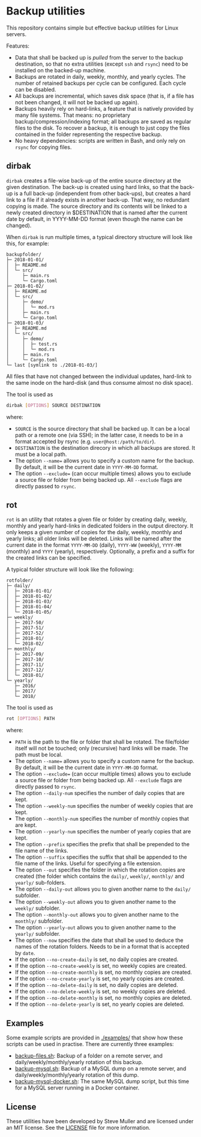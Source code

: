 # Backup utilities

This repository contains simple but effective backup utilities for Linux servers.

Features:

* Data that shall be backed up is *pulled* from the server to the backup destination, so that no extra utilities (except `ssh` and `rsync`) need to be installed on the backed-up machine.
* Backups are rotated in daily, weekly, monthly, and yearly cycles. The number of retained backups per cycle can be configured. Each cycle can be disabled.
* All backups are incremental, which saves disk space (that is, if a file has not been changed, it will not be backed up again).
* Backups heavily rely on hard-links, a feature that is natively provided by many file systems. That means: no proprietary backup/compression/indexing format; all backups are saved as regular files to the disk. To recover a backup, it is enough to just copy the files contained in the folder representing the respective backup.
* No heavy dependencies: scripts are written in Bash, and only rely on `rsync` for copying files.

## dirbak

`dirbak` creates a file-wise back-up of the entire source directory at the given destination.
The back-up is created using hard links, so that the back-up is a full back-up (independent from other back-ups), but creates a hard link to a file if it already exists in another back-up. That way, no redundant copying is made.
The source directory and its contents will be linked to a newly created directory in $DESTINATION that is named after the current date by default, in YYYY-MM-DD format (even though the name can be changed).

When `dirbak` is run multiple times, a typical directory structure will look like this, for example:

```
backupfolder/
├─ 2018-01-01/
│  ├─ README.md
│  └─ src/
│     ├─ main.rs
│     └─ Cargo.toml
├─ 2018-01-02/
│  ├─ README.md
│  └─ src/
│     ├─ demo/
│     │  └─ mod.rs
│     ├─ main.rs
│     └─ Cargo.toml
├─ 2018-01-03/
│  ├─ README.md
│  └─ src/
│     ├─ demo/
│     │  ├─ test.rs
│     │  └─ mod.rs
│     ├─ main.rs
│     └─ Cargo.toml
└─ last [symlink to ./2018-01-03/]
```

All files that have not changed between the individual updates, hard-link to the same inode on the hard-disk (and thus consume almost no disk space).

The tool is used as
```bash
dirbak [OPTIONS] SOURCE DESTINATION
```
where:

* `SOURCE` is the source directory that shall be backed up. It can be a local path or a remote one (via SSH); in the latter case, it needs to be in a format accepted by rsync (e.g. `user@host:/path/to/dir`).
* `DESTINATION` is the destination direcory in which all backups are stored. It must be a local path.
* The option `--name=` allows you to specify a custom name for the backup. By default, it will be the current date in `YYYY-MM-DD` format.
* The option `--exclude=` (can occur multiple times) allows you to exclude a source file or folder from being backed up. All `--exclude` flags are directly passed to `rsync`.

## rot

`rot` is an utility that rotates a given file or folder by creating daily, weekly, monthly and yearly hard-links in dedicated folders in the output directory.
It only keeps a given number of copies for the daily, weekly, monthly and yearly links; all older links will be deleted.
Links will be named after the current date in the format `YYYY-MM-DD` (daily), `YYYY-WW` (weekly), `YYYY-MM` (monthly) and `YYYY` (yearly), respectively.
Optionally, a prefix and a suffix for the created links can be specified.

A typical folder structure will look like the following:

```
rotfolder/
├─ daily/
│  ├─ 2018-01-01/
│  ├─ 2018-01-02/
│  ├─ 2018-01-03/
│  ├─ 2018-01-04/
│  └─ 2018-01-05/
├─ weekly/
│  ├─ 2017-50/
│  ├─ 2017-51/
│  ├─ 2017-52/
│  ├─ 2018-01/
│  └─ 2018-02/
├─ monthly/
│  ├─ 2017-09/
│  ├─ 2017-10/
│  ├─ 2017-11/
│  ├─ 2017-12/
│  └─ 2018-01/
└─ yearly/
   ├─ 2016/
   ├─ 2017/
   └─ 2018/
```

The tool is used as
```bash
rot [OPTIONS] PATH
```
where:

* `PATH` is the path to the file or folder that shall be rotated. The file/folder itself will not be touched; only (recursive) hard links will be made. The path must be local.
* The option `--name=` allows you to specify a custom name for the backup. By default, it will be the current date in `YYYY-MM-DD` format.
* The option `--exclude=` (can occur multiple times) allows you to exclude a source file or folder from being backed up. All `--exclude` flags are directly passed to `rsync`.
* The option `--daily-num` specifies the number of daily copies that are kept.
* The option `--weekly-num` specifies the number of weekly copies that are kept.
* The option `--monthly-num` specifies the number of monthly copies that are kept.
* The option `--yearly-num` specifies the number of yearly copies that are kept.
* The option `--prefix` specifies the prefix that shall be prepended to the file name of the links.
* The option `--suffix` specifies the suffix that shall be appended to the file name of the links. Useful for specifying a file extension.
* The option `--out` specifies the folder in which the rotation copies are created (the folder which contains the `daily/`, `weekly/`, `monthly/` and `yearly/` sub-folders.
* The option `--daily-out` allows you to given another name to the `daily/` subfolder.
* The option `--weekly-out` allows you to given another name to the `weekly/` subfolder.
* The option `--monthly-out` allows you to given another name to the `monthly/` subfolder.
* The option `--yearly-out` allows you to given another name to the `yearly/` subfolder.
* The option `--now` specifies the date that shall be used to deduce the names of the rotation folders. Needs to be in a format that is accepted by `date`.
* If the option `--no-create-daily` is set, no daily copies are created.
* If the option `--no-create-weekly` is set, no weekly copies are created.
* If the option `--no-create-monthly` is set, no monthly copies are created.
* If the option `--no-create-yearly` is set, no yearly copies are created.
* If the option `--no-delete-daily` is set, no daily copies are deleted.
* If the option `--no-delete-weekly` is set, no weekly copies are deleted.
* If the option `--no-delete-monthly` is set, no monthly copies are deleted.
* If the option `--no-delete-yearly` is set, no yearly copies are deleted.

## Examples

Some example scripts are provided in [./examples/](examples/) that show how these scripts can be used in practise.
There are currently three examples:

* [backup-files.sh](examples/backup-files.sh): Backup of a folder on a remote server, and daily/weekly/monthly/yearly rotation of this backup.
* [backup-mysql.sh](examples/backup-mysql.sh): Backup of a MySQL dump on a remote server, and daily/weekly/monthly/yearly rotation of this dump.
* [backup-mysql-docker.sh](examples/backup-mysql-docker.sh): The same MySQL dump script, but this time for a MySQL server running in a Docker container.

## License

These utilities have been developed by Steve Muller and are licensed under an MIT license. See the [LICENSE](LICENSE.md) file for more information.
